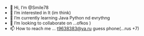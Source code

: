 - 👋 Hi, I’m @Smile78
- 👀 I’m interested in It (im think)
- 🌱 I’m currently learning Java Python nd evrythng
- 💞️ I’m looking to collaborate on ...ofkos )
- 📫 How to reach me ... t9638383@ya.ru  guess phone(...rus +7)

<!---
Smile78/Smile78 is a ✨ special ✨ repository because its `README.md` (this file) appears on your GitHub profile.
You can click the Preview link to take a look at your changes.
--->
